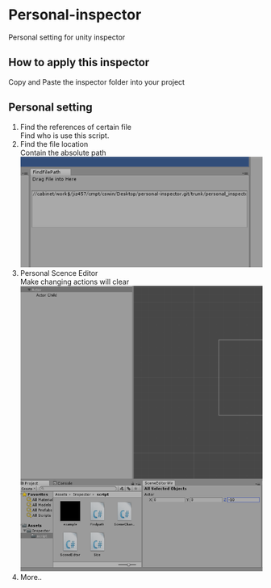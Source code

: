 # Personal-inspector 
Personal setting for unity inspector


## How to apply this inspector
Copy and Paste the inspector folder into your project

## Personal setting
1. Find the references of certain file  
    Find who is use this script.    
2. Find the file location   
    Contain the absolute path
    ![GitHub Logo](Findfilepath.PNG)
3. Personal Scence Editor   
    Make changing actions will clear
    ![GitHub Logo](SceneEditor.PNG)
4. More..
